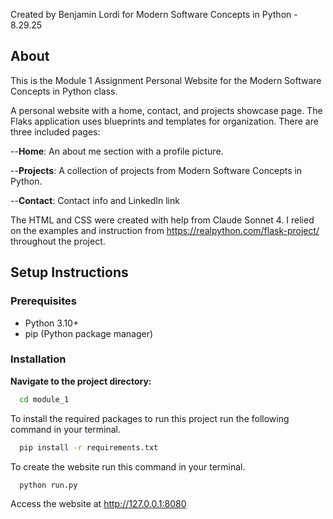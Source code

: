 Created by Benjamin Lordi for Modern Software Concepts in Python - 8.29.25
## About
This is the Module 1 Assignment Personal Website for the Modern Software Concepts in Python class.

A personal website with a home, contact, and projects showcase page.
The Flaks application uses blueprints and templates for organization. There are three included pages:

--**Home**: An about me section with a profile picture.

--**Projects**: A collection of projects from Modern Software Concepts in Python.

--**Contact**: Contact info and LinkedIn link

The HTML and CSS were created with help from Claude Sonnet 4.
I relied on the examples and instruction from 
https://realpython.com/flask-project/ throughout the project.
## Setup Instructions
### Prerequisites
- Python 3.10+
- pip (Python package manager)

### Installation

**Navigate to the project directory:**
  ```bash
    cd module_1
  ```
To install the required packages to run this project run the following command in your terminal.
```bash
  pip install -r requirements.txt
```

To create the website run this command in your terminal.
```bash
  python run.py
```

Access the website at http://127.0.0.1:8080